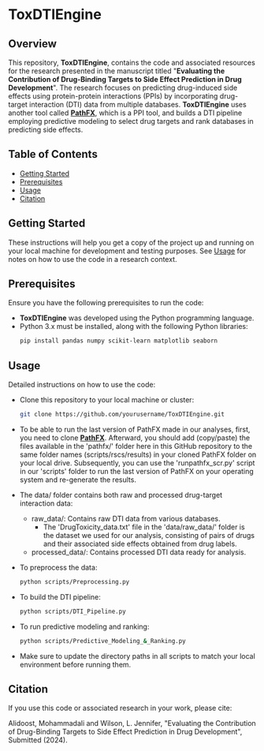 # ToxDTIEngine

## Overview

This repository, **ToxDTIEngine**, contains the code and associated resources for the research presented in the manuscript titled "**Evaluating the Contribution of Drug-Binding Targets to Side Effect Prediction in Drug Development**". The research focuses on predicting drug-induced side effects using protein-protein interactions (PPIs) by incorporating drug-target interaction (DTI) data from multiple databases. **ToxDTIEngine** uses another tool called [**PathFX**](https://github.com/jenwilson521/PathFX), which is a PPI tool, and builds a DTI pipeline employing predictive modeling to select drug targets and rank databases in predicting side effects.

## Table of Contents

- [Getting Started](#getting-started)
- [Prerequisites](#prerequisites)
- [Usage](#usage)
- [Citation](#citation)

## Getting Started

These instructions will help you get a copy of the project up and running on your local machine for development and testing purposes. See [Usage](#usage) for notes on how to use the code in a research context.

## Prerequisites

Ensure you have the following prerequisites to run the code:

- **ToxDTIEngine** was developed using the Python programming language.
- Python 3.x must be installed, along with the following Python libraries:
  ```bash
  pip install pandas numpy scikit-learn matplotlib seaborn

## Usage

Detailed instructions on how to use the code:

- Clone this repository to your local machine or cluster:
  ```bash
  git clone https://github.com/yourusername/ToxDTIEngine.git

- To be able to run the last version of PathFX made in our analyses, first, you need to clone [**PathFX**](https://github.com/jenwilson521/PathFX). Afterward, you should add (copy/paste) the files available in the 'pathfx/' folder here in this GitHub repository to the same folder names (scripts/rscs/results) in your cloned PathFX folder on your local drive. Subsequently, you can use the 'runpathfx_scr.py' script in our 'scripts' folder to run the last version of PathFX on your operating system and re-generate the results.

- The data/ folder contains both raw and processed drug-target interaction data:
  - raw_data/: Contains raw DTI data from various databases.
    - The 'DrugToxicity_data.txt' file in the 'data/raw_data/' folder is the dataset we used for our analysis, consisting of pairs of drugs and their associated side effects obtained from drug labels. 
  - processed_data/: Contains processed DTI data ready for analysis.

- To preprocess the data:
  ```bash
  python scripts/Preprocessing.py

- To build the DTI pipeline:
  ```bash
  python scripts/DTI_Pipeline.py

- To run predictive modeling and ranking:
  ```bash
  python scripts/Predictive_Modeling_&_Ranking.py

- Make sure to update the directory paths in all scripts to match your local environment before running them.

## Citation

If you use this code or associated research in your work, please cite:

Alidoost, Mohammadali and Wilson, L. Jennifer, "Evaluating the Contribution of Drug-Binding Targets to Side Effect Prediction in Drug Development", Submitted (2024).
